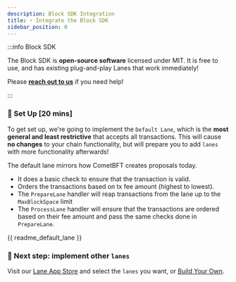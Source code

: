 ```yaml
---
description: Block SDK Integration
title: ⚡️ Integrate the Block SDK
sidebar_position: 0
---
```


:::info Block SDK

The Block SDK is **open-source software** licensed under MIT. It is free to use, and has existing plug-and-play Lanes that work immediately!

Please [**reach out to us**](https://skip.money/contact) if you need help!

:::

### 📖 Set Up [20 mins]

To get set up, we're going to implement the `Default Lane`, which is the **most general and least restrictive** that accepts all transactions. This will cause **no changes** to your chain functionality, but will prepare you to add `lanes` with more functionality afterwards!

The default lane mirrors how CometBFT creates proposals today.

- It does a basic check to ensure that the transaction is valid.
- Orders the transactions based on tx fee amount (highest to lowest).
- The `PrepareLane` handler will reap transactions from the lane up to the `MaxBlockSpace` limit
- The `ProcessLane` handler will ensure that the transactions are ordered based on their fee amount and pass the same checks done in `PrepareLane`.

<!-- TODO: create script -->

{{ readme_default_lane }}

### 💅 Next step: implement other `lanes`

Visit our [Lane App Store](lanes/existing-lanes/mev) and select the `lanes` you want, or [Build Your Own](lanes/build-your-own-lane).
